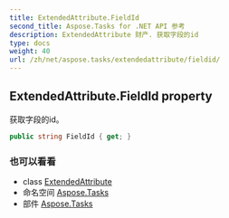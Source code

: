 ```yaml
---
title: ExtendedAttribute.FieldId
second_title: Aspose.Tasks for .NET API 参考
description: ExtendedAttribute 财产. 获取字段的id
type: docs
weight: 40
url: /zh/net/aspose.tasks/extendedattribute/fieldid/
---
```

## ExtendedAttribute.FieldId property

获取字段的id。

```csharp
public string FieldId { get; }
```

### 也可以看看

* class [ExtendedAttribute](../)
* 命名空间 [Aspose.Tasks](../../extendedattribute/)
* 部件 [Aspose.Tasks](../../../)


